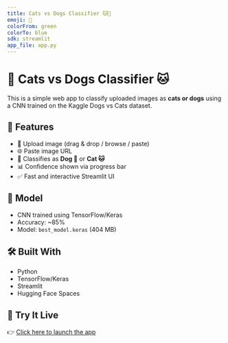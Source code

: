 ```yaml
---
title: Cats vs Dogs Classifier 🐱🐶
emoji: 🧠
colorFrom: green
colorTo: blue
sdk: streamlit
app_file: app.py
---
```


# 🐶 Cats vs Dogs Classifier 🐱

This is a simple web app to classify uploaded images as **cats or dogs** using a CNN trained on the Kaggle Dogs vs Cats dataset.

## 📌 Features
- 📂 Upload image (drag & drop / browse / paste)
- 🌐 Paste image URL
- 🧠 Classifies as **Dog 🐶** or **Cat 🐱**
- 📊 Confidence shown via progress bar
- ✅ Fast and interactive Streamlit UI

## 🧠 Model
- CNN trained using TensorFlow/Keras
- Accuracy: ~85%
- Model: `best_model.keras` (404 MB)

## 🛠 Built With
- Python
- TensorFlow/Keras
- Streamlit
- Hugging Face Spaces

## 🚀 Try It Live
👉 [Click here to launch the app](https://huggingface.co/spaces/dsharma08k/cats-vs-dogs-classifier)
